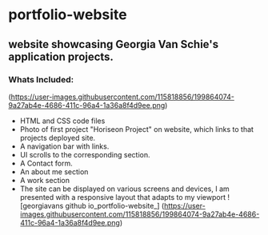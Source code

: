 # portfolio-website
## website showcasing Georgia Van Schie's application projects.
### Whats Included:
(https://user-images.githubusercontent.com/115818856/199864074-9a27ab4e-4686-411c-96a4-1a36a8f4d9ee.png)
* HTML and CSS code files
* Photo of first project "Horiseon Project" on website, which links to that projects deployed site.
* A navigation bar with links. 
* UI scrolls to the corresponding section.
* A Contact form. 
* An about me section 
* A work section
* The site can be displayed on various screens and devices, I am presented with a responsive layout that adapts to my viewport
![georgiavans github io_portfolio-website_]
(https://user-images.githubusercontent.com/115818856/199864074-9a27ab4e-4686-411c-96a4-1a36a8f4d9ee.png)
